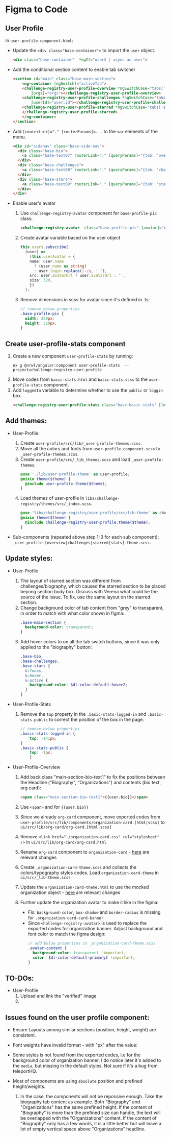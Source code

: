 # Figma to Code

## User Profile

In `user-profile.component.html`:

- Update the `<div class="base-container">` to import the `user` object.
    ```html
    <div class="base-container"  *ngIf="user$ | async as user">
    ```
- Add the conditional section content to enable tab switcher
    ```html
    <section id="main" class="base-main-section">
        <ng-container [ngSwitch]="activeTab">
        <challenge-registry-user-profile-overview *ngSwitchCase="tabs['overview']" [user]="user"
            [orgs]="orgs"></challenge-registry-user-profile-overview>
        <challenge-registry-user-profile-challenges *ngSwitchCase="tabs['challenges']"
            [userId]="user.id"></challenge-registry-user-profile-challenges>
        <challenge-registry-user-profile-starred *ngSwitchCase="tabs['starred']" [user]="user" [loggedIn]="loggedIn">
        </challenge-registry-user-profile-starred>
        </ng-container>
    </section>
    ```
- Add `[routerLink]="." [routerParams]=...` to the `<a>` elements of the menu.
    ```html
    <div id="sidenav" class="base-side-nav">
      <div class="base-bio">
        <a class="base-text07" routerLink="." [queryParams]="{tab: 'overview'}">Biography</a>
      </div>
      <div class="base-challenges">
        <a class="base-text08" routerLink="." [queryParams]="{tab: 'challenges'}">Challenges</a>
      </div>
      <div class="base-stars">
        <a class="base-text09" routerLink="." [queryParams]="{tab: 'starred'}">Starred</a>
      </div>
    </div>
    ```
- Enable user's avatar
    1. Use `challenge-registry-avatar` component for `base-profile-pic` class:
        ```html
        <challenge-registry-avatar  class="base-profile-pic" [avatar]="userAvatar"></challenge-registry-avatar>
        ```

    2. Create avatar variable based on the user object
        ```typescript
        this.user$.subscribe(
          (user) =>
            (this.userAvatar = {
            name: user.name
              ? (user.name as string)
              : user.login.replace(/-/g, ' '),
            src: user.avatarUrl ? user.avatarUrl : '',
            size: 320,
            })
          );
        ``` 
    3. Remove dimensions in scss for avatar since it's defined in .ts:
        ```scss
        // remove below properties
        .base-profile-pic {
          width: 320px;
          height: 320px;
        }
        ```
       
## Create user-profile-stats component

 1. Create a new component `user-profile-stats` by running:
    ```console
    nx g @nrwl/angular:component user-profile-stats  --project=challenge-registry-user-profile
    ```
 2. Move codes from `basic-stats.html` and `basic-stats.scss` to the `user-profile-stats` component.
 3. Add `loggedIn` variable to determine whether to use the `public` or `loggin` box.
    ```html
    <challenge-registry-user-profile-stats class="base-basic-stats" [loggedIn]="loggedIn"></challenge-registry-user-profile-stats>
    ```

 ## Add themes:

- User-Profile: 
    1. Create `user-profile/src/lib/_user-profile-themes.scss`. 
    2. Move all the colors and fonts from `user-profile.component.scss` to `_user-profile-themes.scss`. 
    3. Create `user-profile/src/_lib_themes.scss` and load `_user-profile-themes`.
        ```scss
        @use './lib/user-profile-theme' as user-profile;
        @mixin theme($theme) {
          @include user-profile.theme($theme);
        }
        ```
    4. Load themes of user-profile in `libs/challenge-registry/themes/src/_index.scss`.
        ```scss
        @use 'libs/challenge-registry/user-profile/src/lib-theme' as challenge-registry-user-profile;
        @mixin theme($theme) {
          @include challenge-registry-user-profile.theme($theme);
        }
        ```

- Sub-components (repeated above step 1-3 for each sub component): `_user-profile-[overview|challenges|starred|stats]-theme.scss`.

## Update styles:
 - User-Profile
    1. The layout of starred section was different from challenges/biography, which caused the starred section to be placed beyong section body box. Discuss with Verena what could be the source of the issue. To fix, use the same layout on the starred section.
    2. Change background color of tab content from "grey" to transparent, in order to match with what color shown in figma:
        ```scss
        .base-main-section {
          background-color: transparent;
        }
        ```
    3. Add hover colors to on all the tab switch buttons, since it was only applied to the "biography" button:
        ```scss
        .base-bio,
        .base-challenges,
        .base-stars {
          &:focus,
          &:hover,
          &:active {
            background-color: $dl-color-default-hover2;
          }
        }
        ```

-  User-Profile-Stats
   1. Remove the `top` property in the `.basic-stats-logged-in` and `.basic-stats-public` to correct the position of the box in the page.
        ```scss
        // remove below properties
        .basic-stats-logged-in {
            top: -141px;
        }
        .basic-stats-public {
            top: -1px;
            }
        ```
- User-Profile-Overview
  1. Add back class "main-section-bio-text1" to fix the positions between the Headline ("Biography", "Organizations") and contents (bio text, org card):
      ```html
      <span class="main-section-bio-text1">{{user.bio}}</span>
      ```

  2. Use `<span>` and  for `{{user.bio}}`
  3. Since we already `org-card` component, move exported codes from `user-profile/src/lib/components/organization-card.[html|scss]` to `ui/src/lib/org-card/org-card.[html|scss]`
  4. Remove `<link href="./organization-card.css" rel="stylesheet" />` in `ui/src/lib/org-card/org-card.html`
  5. Rename `org-card` component to `organization-card` - [here]() are relevant changes 
  6. Create `_organization-card-theme.scss` and collects the colors/typography styles codes. Load `organization-card-theme` in `ui/src/_lib-theme.scss`
  7. Update the `organization-card-theme.html` to use the mocked organization object - [here]() are relevant changes
  8. Further update the organization avatar to make it like in the figma: 
      - Fix: `background-color`, `box-shadow` and `border-radius`  is missing for `.organization-card-card-banner`
      - Since `<hallenge-registry-avatar>` is used to replace the exported codes for organization banner. Adjust background and font color to match the figma design:
          ```scss
          // add below properties in _organization-card-theme.scss
          .avatar-content {
            background-color: transparent !important;
            color: $dl-color-default-primary2 !important;
          }
          ```



## TO-DOs:

- User-Profile
    1. Upload and link the "verified" image
    2.

## Issues found on the user profile component:

- Ensure Layouts among similar sections (position, height, weight) are consistent.

- Font weights have invalid format - with "px" after the value:

- Some styles is not found from the exported codes, i.e for the background color of organization banner, I do notice later it's added to the `media`, but missing in the default styles. Not sure if it's a bug from teleportHQ.

- Most of components are using `absolute` position and prefined height/weights.
  1. In the case, the components will not be reponsive enough. Take the biography tab content as example. Both "Biography" and "Organizations" has the same prefined height. If the content of "Biography" is more than the prefined size can handle, the text will be overlapped with the "Organizations" content. If the content of "Biography" only has a few words, it is a little better but will leave a lot of empty vertical space above "Organizations" headline.
